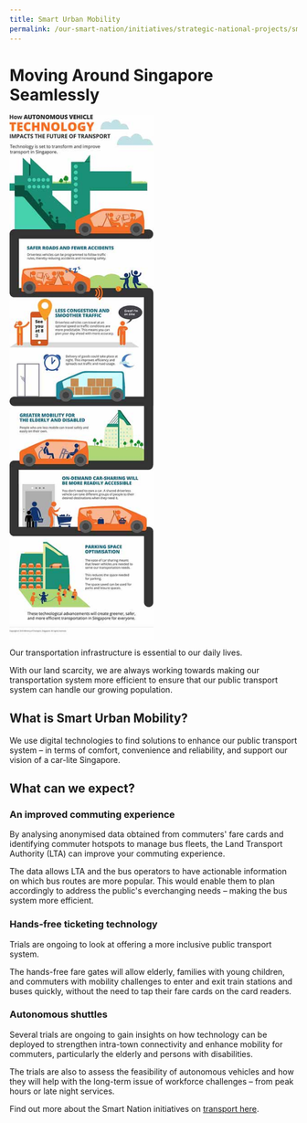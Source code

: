 ```yaml
---
title: Smart Urban Mobility
permalink: /our-smart-nation/initiatives/strategic-national-projects/smart-urban-mobility
---
```


# Moving Around Singapore Seamlessly 

<div style="width:50%;display:flex;flex-wrap:wrap;"><img src="/images/our-smart-nation/Initiatives/smart-urban-mobility.jpeg" alt="smart urban mobility infographics" class="center"></div>
 
Our transportation infrastructure is essential to our daily lives. 

With our land scarcity, we are always working towards making our transportation system more efficient to ensure that our public transport system can handle our growing population. 

## What is Smart Urban Mobility?

We use digital technologies to find solutions to enhance our public transport system – in terms of comfort, convenience and reliability, and support our vision of a car-lite Singapore. 
 
## What can we expect?

### An improved commuting experience 
By analysing anonymised data obtained from commuters' fare cards and identifying commuter hotspots to manage bus fleets, the Land Transport Authority (LTA) can improve your commuting experience.

The data allows LTA and the bus operators to have actionable information on which bus routes are more popular. This would enable them to plan accordingly to address the public's everchanging needs – making the bus system more efficient. 

### Hands-free ticketing technology 

Trials are ongoing to look at offering a more inclusive public transport system. 

The hands-free fare gates will allow elderly, families with young children, and commuters with mobility challenges to enter and exit train stations and buses quickly, without the need to tap their fare cards on the card readers.  

### Autonomous shuttles

Several trials are ongoing to gain insights on how technology can be deployed to strengthen intra-town connectivity and enhance mobility for commuters, particularly the elderly and persons with disabilities.

The trials are also to assess the feasibility of autonomous vehicles and how they will help with the long-term issue of workforce challenges – from peak hours or late night services.

Find out more about the Smart Nation initiatives on [transport here](/our-smart-nation/initiatives/transport).

